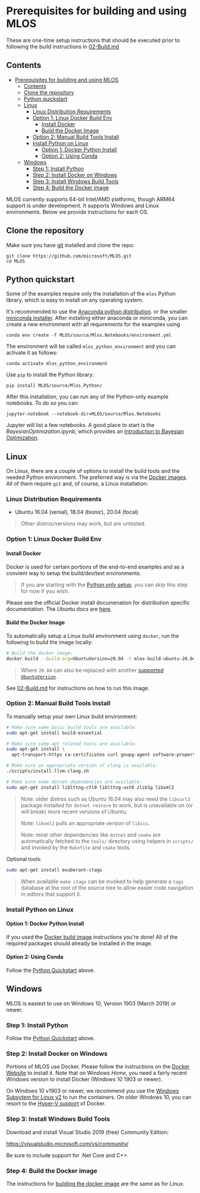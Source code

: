 # Prerequisites for building and using MLOS

These are one-time setup instructions that should be executed prior to following the build instructions in [02-Build.md](./02-Build.md)

## Contents

- [Prerequisites for building and using MLOS](#prerequisites-for-building-and-using-mlos)
  - [Contents](#contents)
  - [Clone the repository](#clone-the-repository)
  - [Python quickstart](#python-quickstart)
  - [Linux](#linux)
    - [Linux Distribution Requirements](#linux-distribution-requirements)
    - [Option 1: Linux Docker Build Env](#option-1-linux-docker-build-env)
      - [Install Docker](#install-docker)
      - [Build the Docker Image](#build-the-docker-image)
    - [Option 2: Manual Build Tools Install](#option-2-manual-build-tools-install)
    - [Install Python on Linux](#install-python-on-linux)
      - [Option 1: Docker Python Install](#option-1-docker-python-install)
      - [Option 2: Using Conda](#option-2-using-conda)
  - [Windows](#windows)
    - [Step 1: Install Python](#step-1-install-python)
    - [Step 2: Install Docker on Windows](#step-2-install-docker-on-windows)
    - [Step 3: Install Windows Build Tools](#step-3-install-windows-build-tools)
    - [Step 4: Build the Docker image](#step-4-build-the-docker-image)

MLOS currently supports 64-bit Intel/AMD platforms, though ARM64 support is under development.
It supports Windows and Linux environments. Below we provide instructions for each OS.

## Clone the repository

Make sure you have [git](https://git-scm.com/) installed and clone the repo:

```shell
git clone https://github.com/microsoft/MLOS.git
cd MLOS
```

## Python quickstart

Some of the examples require only the installation of the `mlos` Python library, which is easy to install on any operating system.

It's recommended to use the [Anaconda python distribution](https://www.anaconda.com/products/individual).
or the smaller [miniconda installer](https://docs.conda.io/en/latest/miniconda.html).
After installing either anaconda or miniconda, you can create a new environment with all requirements for the examples using

```shell
conda env create -f MLOS/source/Mlos.Notebooks/environment.yml
```

The environment will be called `mlos_python_environment` and you can activate it as follows:

```shell
conda activate mlos_python_environment
```

Use `pip` to install the Python library:

```shell
pip install MLOS/source/Mlos.Python/
```

After this installation, you can run any of the Python-only example notebooks. To do so you can:

```shell
jupyter-notebook --notebook-dir=MLOS/source/Mlos.Notebooks
```

Jupyter will list a few notebooks. A good place to start is the *BayesianOptimization.ipynb*, which provides an [Introduction to Bayesian Optimization](../source/Mlos.Notebooks/BayesianOptimization.ipynb#mlos-github-tree-view).

## Linux

On Linux, there are a couple of options to install the build tools and the needed Python environment.
The preferred way is via the [Docker images](#option-1-linux-docker-build).
All of them require `git` and, of course, a Linux installation:

### Linux Distribution Requirements

- Ubuntu 16.04 (xenial), 18.04 (bionic), 20.04 (focal)

> Other distros/versions may work, but are untested.

### Option 1: Linux Docker Build Env

#### Install Docker

Docker is used for certain portions of the end-to-end examples and as a convient way to setup the build/dev/test environments.

> If you are starting with the [Python only setup](#install-python-on-linux), you can skip this step for now if you wish.

Please see the official Docker install documenation for distribution specific documentation. The Ubuntu docs are [here](https://docs.docker.com/engine/install/ubuntu/).

#### Build the Docker Image

To automatically setup a Linux build environment using `docker`, run the following to build the image locally:

```sh
# Build the docker image:
docker build --build-arg=UbuntuVersion=20.04 -t mlos-build-ubuntu-20.04 .
```

> Where `20.04` can also be replaced with another [supported `UbuntuVersion`](#linux-distribution-requirements).

See [02-Build.md](./02-Build.md#docker) for instructions on how to run this image.

### Option 2: Manual Build Tools Install

To manually setup your own Linux build environment:

```sh
# Make sure some basic build tools are available:
sudo apt-get install build-essential
```

```sh
# Make sure some apt related tools are available:
sudo apt-get install \
  apt-transport-https ca-certificates curl gnupg-agent software-properties-common

# Make sure an appropriate version of clang is available:
./scripts/install.llvm-clang.sh
```

```sh
# Make sure some dotnet dependencies are available:
sudo apt-get install liblttng-ctl0 liblttng-ust0 zlib1g libxml2
```

> Note: older distros such as Ubuntu 16.04 may also need the `libcurl3` package installed for `dotnet restore` to work, but is unavailable on (or will break) more recent versions of Ubuntu.
>
> Note: `libxml2` pulls an appropriate version of `libicu`.
>
> Note: most other dependencies like `dotnet` and `cmake` are automatically fetched to the `tools/` directory using helpers in `scripts/` and invoked by the `Makefile` and `cmake` tools.

Optional tools:

```sh
sudo apt-get install exuberant-ctags
```

> When available `make ctags` can be invoked to help generate a `tags` database at the root of the source tree to allow easier code navigation in editors that support it.

### Install Python on Linux

#### Option 1: Docker Python Install

If you used the [Docker build image](#docker-build-image) instructions you're done!  All of the required packages should already be installed in the image.

#### Option 2: Using Conda

Follow the [Python Quickstart](#python-quickstart) above.

## Windows

MLOS is easiest to use on Windows 10, Version 1903 (March 2019) or newer.

### Step 1: Install Python

Follow the [Python Quickstart](#python-quickstart) above.

### Step 2: Install Docker on Windows

Portions of MLOS use Docker. Please follow the instructions on the [Docker Website](https://www.docker.com/products/docker-desktop) to install it. Note that on Windows *Home*, you need a fairly recent Windows version to install Docker (Windows 10 1903 or newer).

On Windows 10 v1903 or newer, we recommend you use the [Windows Subsytem for Linux v2](https://docs.microsoft.com/en-us/windows/wsl/install-win10#update-to-wsl-2) to run the containers. On older Windows 10, you can resort to the [Hyper-V support](https://docs.microsoft.com/en-us/virtualization/hyper-v-on-windows/) of Docker.

### Step 3: Install Windows Build Tools

Download and install Visual Studio 2019 (free) Community Edition:

<https://visualstudio.microsoft.com/vs/community/>

Be sure to include support for .Net Core and C++.

### Step 4: Build the Docker image

The instructions for [building the docker image](#build-the-docker-image) are the same as for Linux.
